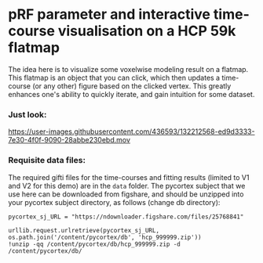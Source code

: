 # pRF parameter and interactive time-course visualisation on a HCP 59k flatmap

The idea here is to visualize some voxelwise modeling result on a flatmap. This flatmap is an object that you can click, which then updates a time-course (or any other) figure based on the clicked vertex. This greatly enhances one's ability to quickly iterate, and gain intuition for some dataset. 

### Just look:

https://user-images.githubusercontent.com/436593/132212568-ed9d3333-7e30-4f0f-9090-28abbe230ebd.mov

### Requisite data files:

The required gifti files for the time-courses and fitting results (limited to V1 and V2 for this demo) are in the `data` folder. The pycortex subject that we use here can be downloaded from figshare, and should be unzipped into your pycortex subject directory, as follows (change db directory):

```
pycortex_sj_URL = "https://ndownloader.figshare.com/files/25768841"

urllib.request.urlretrieve(pycortex_sj_URL, os.path.join('/content/pycortex/db', 'hcp_999999.zip'))
!unzip -qq /content/pycortex/db/hcp_999999.zip -d /content/pycortex/db/
```
